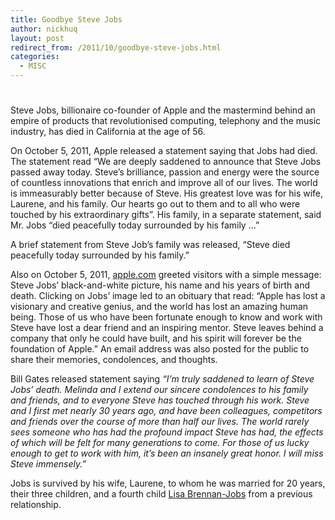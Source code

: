 ```yaml
---
title: Goodbye Steve Jobs
author: nickhuq
layout: post
redirect_from: /2011/10/goodbye-steve-jobs.html
categories:
  - MISC
---
```

# 

Steve Jobs, billionaire co-founder of Apple and the mastermind behind an empire of products that revolutionised computing, telephony and the music industry, has died in California at the age of 56.

On October 5, 2011, Apple released a statement saying that Jobs had died. The statement read “We are deeply saddened to announce that Steve Jobs passed away today. Steve’s brilliance, passion and energy were the source of countless innovations that enrich and improve all of our lives. The world is immeasurably better because of Steve. His greatest love was for his wife, Laurene, and his family. Our hearts go out to them and to all who were touched by his extraordinary gifts”. His family, in a separate statement, said Mr. Jobs “died peacefully today surrounded by his family …”

A brief statement from Steve Job’s family was released, “Steve died peacefully today surrounded by his family.”

Also on October 5, 2011, [apple.com][1] greeted visitors with a simple message: Steve Jobs’ black-and-white picture, his name and his years of birth and death. Clicking on Jobs’ image led to an obituary that read: “Apple has lost a visionary and creative genius, and the world has lost an amazing human being. Those of us who have been fortunate enough to know and work with Steve have lost a dear friend and an inspiring mentor. Steve leaves behind a company that only he could have built, and his spirit will forever be the foundation of Apple.” An email address was also posted for the public to share their memories, condolences, and thoughts.

 [1]: http://apple.com

Bill Gates released statement saying *“I’m truly saddened to learn of Steve Jobs’ death. Melinda and I extend our sincere condolences to his family and friends, and to everyone Steve has touched through his work. Steve and I first met nearly 30 years ago, and have been colleagues, competitors and friends over the course of more than half our lives. The world rarely sees someone who has had the profound impact Steve has had, the effects of which will be felt for many generations to come. For those of us lucky enough to get to work with him, it’s been an insanely great honor. I will miss Steve immensely.”*

Jobs is survived by his wife, Laurene, to whom he was married for 20 years, their three children, and a fourth child [Lisa Brennan-Jobs][2] from a previous relationship.

 [2]: http://en.wikipedia.org/wiki/Lisa_Brennan-Jobs "Lisa Brennan-Jobs"